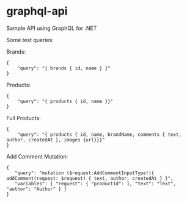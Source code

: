 # graphql-api
Sample API using GraphQL for .NET

Some test queries:

Brands:
```
{
	"query": "{ brands { id, name } }"
}
```

Products:
```
{
	"query": "{ products { id, name }}"
}
```

Full Products:
```
{
	"query": "{ products { id, name, brandName, comments { text, author, createdAt }, images {url}}}"
}
```

Add Comment Mutation:

```
{
   "query": "mutation ($request:AddCommentInputType!){ addComment(request: $request) { text, author, createdAt } }",
   "variables": { "request": { "productId": 1, "text": "Text", "author": "Author" } }
}
```
